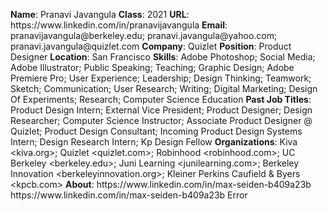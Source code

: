 **Name**: Pranavi Javangula
**Class**: 2021
**URL**: https://www\.linkedin\.com/in/pranavijavangula
**Email**: pranavijavangula@berkeley\.edu; pranavi\.javangula@yahoo\.com; pranavi\.javangula@quizlet\.com
**Company**: Quizlet
**Position**: Product Designer
**Location**: San Francisco
**Skills**: Adobe Photoshop; Social Media; Adobe Illustrator; Public Speaking; Teaching; Graphic Design; Adobe Premiere Pro; User Experience; Leadership; Design Thinking; Teamwork; Sketch; Communication; User Research; Writing; Digital Marketing; Design Of Experiments; Research; Computer Science Education
**Past Job Titles**: Product Design Intern; External Vice President; Product Designer; Design Researcher; Computer Science Instructor; Associate Product Designer @ Quizlet; Product Design Consultant; Incoming Product Design Systems Intern; Design Research Intern; Kp Design Fellow
**Organizations**: Kiva <kiva\.org>; Quizlet <quizlet\.com>; Robinhood <robinhood\.com>; UC Berkeley <berkeley\.edu>; Juni Learning <junilearning\.com>; Berkeley Innovation <berkeleyinnovation\.org>; Kleiner Perkins Caufield & Byers <kpcb\.com>
**About**: https://www\.linkedin\.com/in/max\-seiden\-b409a23b https://www\.linkedin\.com/in/max\-seiden\-b409a23b Error

